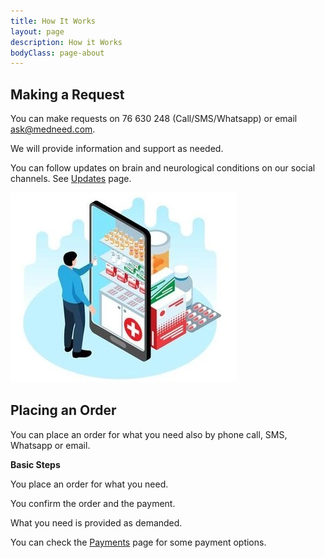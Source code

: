 ```yaml
---
title: How It Works
layout: page
description: How it Works
bodyClass: page-about
---
```


## Making a Request 

You can make requests on 76 630 248 (Call/SMS/Whatsapp) or email ask@medneed.com.

We will provide information and support as needed. 

You can follow updates on brain and neurological conditions on our social channels. See <a href="/services/updates" >Updates</a> page.

![Order on Medneed](/images/illustrations/med-online.jpg)

## Placing an Order

You can place an order for what you need also by phone call, SMS, Whatsapp or email.

**Basic Steps**

You place an order for what you need.

You confirm the order and the payment.

What you need is provided as demanded.

You can check the <a href="/services/payments" >Payments</a> page for some payment options.